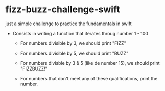 # fizz-buzz-challenge-swift
just a simple challenge to practice the fundamentals in swift


- Consists in writing a function that iterates throug number 1 - 100 

    - For numbers divisible by 3, we should print "FIZZ"

    - For numbers divisible by 5, we should print "BUZZ"

    - For numbers divisble by 3 & 5 (like de number 15), we should print "FIZZBUZZ!"

    - For numbers that don't meet any of these qualifications, print the number.